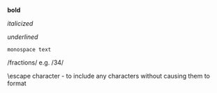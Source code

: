 **bold**

*italicized*

_underlined_

`monospace text`

/fractions/ e.g. /34/

\escape character - to include any characters without causing them to format
